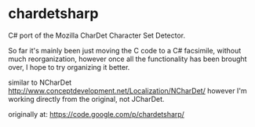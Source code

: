 # chardetsharp

C# port of the Mozilla CharDet Character Set Detector.

So far it's mainly been just moving the C code to a C# facsimile, without much reorganization, however once all the functionality has been brought over, I hope to try organizing it better.

similar to NCharDet <http://www.conceptdevelopment.net/Localization/NCharDet/> however I'm working directly from the original, not JCharDet.


originally at: https://code.google.com/p/chardetsharp/
